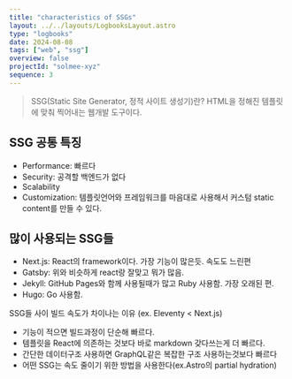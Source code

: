 ```yaml
---
title: "characteristics of SSGs"
layout: ../../layouts/LogbooksLayout.astro
type: "logbooks"
date: 2024-08-08
tags: ["web", "ssg"]
overview: false
projectId: "solmee-xyz"
sequence: 3
---
```

>SSG(Static Site Generator, 정적 사이트 생성기)란?
>HTML을 정해진 템플릿에 맞춰 찍어내는 웹개발 도구이다.

## SSG 공통 특징
- Performance: 빠르다
- Security: 공격할 백엔드가 없다
- Scalability
- Customization: 템플릿언어와 프레임워크를 마음대로 사용해서 커스텀 static content를 만들 수 있다.

## 많이 사용되는 SSG들
- Next.js: React의 framework이다. 가장 기능이 많은듯. 속도도 느린편
- Gatsby: 위와 비슷하게 react랑 잘맞고 뭐가 많음.
- Jekyll: GitHub Pages와 함께 사용될때가 많고 Ruby 사용함. 가장 오래된 편.
- Hugo: Go 사용함.

SSG들 사이 빌드 속도가 차이나는 이유 (ex. Eleventy < Next.js)
- 기능이 적으면 빌드과정이 단순해 빠르다.
- 템플릿을 React에 의존하는 것보다 바로 markdown 갖다쓰는게 더 빠르다.
- 간단한 데이터구조 사용하면 GraphQL같은 복잡한 구조 사용하는것보다 빠르다
- 어떤 SSG는 속도 줄이기 위한 방법을 사용한다(ex.Astro의 partial hydration)